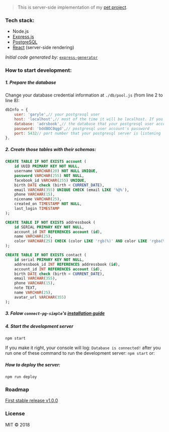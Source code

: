 > This is server-side implementation of my [pet project](https://github.com/lvnam96/addressBook).

### Tech stack:

- Node.js
- [Express.js](https://github.com/expressjs/express)
- [PostgreSQL](https://github.com/brianc/node-postgres)
- [React](https://github.com/facebook/react) (server-side rendering)

*Initial code generated by:* [`express-generator`](https://github.com/expressjs/generator)

### How to start development:

##### 1. Prepare the database

Change your database credential information at `./db/pool.js` (from line 2 to line 8):

```js
dbInfo = {
    user: 'garyle',// your postgresql user
    host: 'localhost',// most of the time it will be localhost. If you use docker, please check their document
    database: 'adrsbook',// the database that your postgresql user account has rights to manage
    password: 'bdd8OC0qgd',// postgresql user account's password
    port: 5432// port number that your postgresql server is listening
},
```

##### 2. Create those tables with their schemas:

```sql
CREATE TABLE IF NOT EXISTS account (
    id UUID PRIMARY KEY NOT NULL,
    username VARCHAR(20) NOT NULL UNIQUE,
    password VARCHAR(255) NOT NULL,
    facebook_id VARCHAR(255) UNIQUE,
    birth DATE check (birth < CURRENT_DATE),
    email VARCHAR(355) UNIQUE CHECK (email LIKE '%@%'),
    phone VARCHAR(15),
    nicename VARCHAR(25),
    created_on TIMESTAMP NOT NULL,
    last_login TIMESTAMP
);

CREATE TABLE IF NOT EXISTS addressbook (
    id SERIAL PRIMARY KEY NOT NULL,
    account_id INT REFERENCES account (id),
    name VARCHAR(25),
    color VARCHAR(25) CHECK (color LIKE 'rgb(%)' AND color LIKE 'rgba(%)' AND color LIKE '#%')
);

CREATE TABLE IF NOT EXISTS contact (
    id serial PRIMARY KEY NOT NULL,
    addressbook_id INT REFERENCES addressbook (id),
    account_id INT REFERENCES account (id),
    birth DATE check (birth < CURRENT_DATE),
    email VARCHAR(355),
    phone VARCHAR(15),
    note TEXT,
    name VARCHAR(25),
    avatar_url VARCHAR(355)
);
```

##### 3. Folow `connect-pg-simple`'s [installation guide](https://www.npmjs.com/package/connect-pg-simple#installation)

##### 4. Start the development server

```
npm start
```

If you make it right, your console will log: `Database is connected!` after you run one of these command to run the development server: `npm start` or:

##### How to deploy the server:

```
npm run deploy
```

### Roadmap

[First stable release v1.0.0](https://github.com/lvnam96/addressbook--server-side/projects)

### License
MIT &copy; 2018
